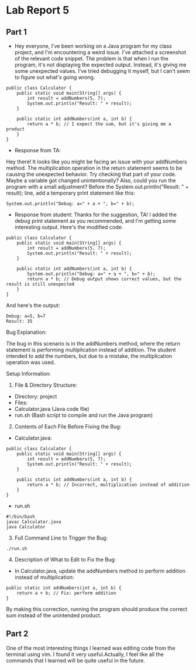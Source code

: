 # Lab Report 5
## Part 1
* Hey everyone, I've been working on a Java program for my class project, and I'm encountering a weird issue. I've attached a screenshot of the relevant code snippet. 
The problem is that when I run the program, it's not displaying the expected output. Instead, it's giving me some unexpected values. 
I've tried debugging it myself, but I can't seem to figure out what's going wrong.
````
public class Calculator {
    public static void main(String[] args) {
        int result = addNumbers(5, 7);
        System.out.println("Result: " + result);
    }

    public static int addNumbers(int a, int b) {
        return a * b; // I expect the sum, but it's giving me a product
    }
}
````
* Response from TA:

Hey there! It looks like you might be facing an issue with your addNumbers method. The multiplication operation in the return statement seems to be causing the unexpected behavior.
Try checking that part of your code. Maybe a variable got changed unintentionally?
Also, could you run the program with a small adjustment? Before the System.out.println("Result: " + result); line, add a temporary print statement like this:
````
System.out.println("Debug: a=" + a + ", b=" + b);
````
* Response from student:
Thanks for the suggestion, TA! I added the debug print statement as you recommended, and I'm getting some interesting output. Here's the modified code:
````
public class Calculator {
    public static void main(String[] args) {
        int result = addNumbers(5, 7);
        System.out.println("Result: " + result);
    }

    public static int addNumbers(int a, int b) {
        System.out.println("Debug: a=" + a + ", b=" + b);
        return a * b; // Debug output shows correct values, but the result is still unexpected
    }
}
````
And here's the output:
````
Debug: a=5, b=7
Result: 35
````
Bug Explanation:

The bug in this scenario is in the addNumbers method, where the return statement is performing multiplication instead of addition. The student intended to add the numbers, but due to a mistake, the multiplication operation was used.

Setup Information:

1. File & Directory Structure:

* Directory: project
* Files:
* Calculator.java (Java code file)
* run.sh (Bash script to compile and run the Java program)

2. Contents of Each File Before Fixing the Bug:

* Calculator.java:
````
public class Calculator {
    public static void main(String[] args) {
        int result = addNumbers(5, 7);
        System.out.println("Result: " + result);
    }

    public static int addNumbers(int a, int b) {
        return a * b; // Incorrect, multiplication instead of addition
    }
}
````
* run.sh
````
#!/bin/bash
javac Calculator.java
java Calculator
````
3. Full Command Line to Trigger the Bug:
````
./run.sh
````
4. Description of What to Edit to Fix the Bug:

* In Calculator.java, update the addNumbers method to perform addition instead of multiplication:
````
public static int addNumbers(int a, int b) {
    return a + b; // Fix: perform addition
}
````
By making this correction, running the program should produce the correct sum instead of the unintended product.

## Part 2
One of the most interesting things I learned was editing code from the terminal using vim. I found it very useful.Actually, I feel like all the commands that I learned will be quite useful in the future.
